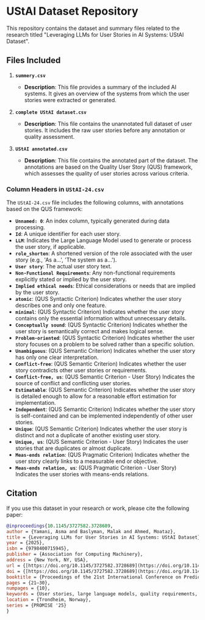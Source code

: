 # UStAI Dataset Repository

This repository contains the dataset and summary files related to the research titled "Leveraging LLMs for User Stories in AI Systems: UStAI Dataset".

## Files Included

1.  **`summery.csv`**
    * **Description**: This file provides a summary of the included AI systems. It gives an overview of the systems from which the user stories were extracted or generated.

2.  **`complete UStAI dataset.csv`**
    * **Description**: This file contains the unannotated full dataset of user stories. It includes the raw user stories before any annotation or quality assessment.

3.  **`UStAI annotated.csv`**
    * **Description**: This file contains the annotated part of the dataset. The annotations are based on the Quality User Story (QUS) framework, which assesses the quality of user stories across various criteria.

### Column Headers in `UStAI-24.csv`

The `UStAI-24.csv` file includes the following columns, with annotations based on the QUS framework:

* **`Unnamed: 0`**: An index column, typically generated during data processing.
* **`Id`**: A unique identifier for each user story.
* **`LLM`**: Indicates the Large Language Model used to generate or process the user story, if applicable.
* **`role_shorten`**: A shortened version of the role associated with the user story (e.g., 'As a...', 'The system as a...').
* **`User story`**: The actual user story text.
* **`Non-Functional Requirements`**: Any non-functional requirements explicitly stated or implied by the user story.
* **`Implied ethical needs`**: Ethical considerations or needs that are implied by the user story.
* **`atomic`**: (QUS Syntactic Criterion) Indicates whether the user story describes one and only one feature.
* **`minimal`**: (QUS Syntactic Criterion) Indicates whether the user story contains only the essential information without unnecessary details.
* **`Conceptually sound`**: (QUS Syntactic Criterion) Indicates whether the user story is semantically correct and makes logical sense.
* **`Problem-oriented`**: (QUS Syntactic Criterion) Indicates whether the user story focuses on a problem to be solved rather than a specific solution.
* **`Unambiguous`**: (QUS Semantic Criterion) Indicates whether the user story has only one clear interpretation.
* **`Conflict-free`**: (QUS Semantic Criterion) Indicates whether the user story contradicts other user stories or requirements.
* **`Conflict-free, us`**: (QUS Semantic Criterion - User Story) Indicates the source of conflict and conflicting user stories.
* **`Estimatable`**: (QUS Semantic Criterion) Indicates whether the user story is detailed enough to allow for a reasonable effort estimation for implementation.
* **`Independent`**: (QUS Semantic Criterion) Indicates whether the user story is self-contained and can be implemented independently of other user stories.
* **`Unique`**: (QUS Semantic Criterion) Indicates whether the user story is distinct and not a duplicate of another existing user story.
* **`Unique, us`**: (QUS Semantic Criterion - User Story) Indicates the user stories that are duplicates or almost duplicate.
* **`Meas-ends relation`**: (QUS Pragmatic Criterion) Indicates whether the user story clearly links to a measurable end or objective.
* **`Meas-ends relation, us`**: (QUS Pragmatic Criterion - User Story) Indicates the user stories with means-ends relations.

## Citation

If you use this dataset in your research or work, please cite the following paper:

```bibtex
@inproceedings{10.1145/3727582.3728689,
author = {Yamani, Asma and Baslyman, Malak and Ahmed, Moataz},
title = {Leveraging LLMs for User Stories in AI Systems: UStAI Dataset},
year = {2025},
isbn = {9798400715945},
publisher = {Association for Computing Machinery},
address = {New York, NY, USA},
url = {[https://doi.org/10.1145/3727582.3728689](https://doi.org/10.1145/3727582.3728689)},
doi = {[https://doi.org/10.1145/3727582.3728689](https://doi.org/10.1145/3727582.3728689)},
booktitle = {Proceedings of the 21st International Conference on Predictive Models and Data Analytics in Software Engineering},
pages = {21–30},
numpages = {10},
keywords = {User stories, large language models, quality requirements, requirements elicitation, requirements generation},
location = {Trondheim, Norway},
series = {PROMISE '25}
}
